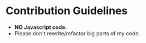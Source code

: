# Contribution Guidelines

* **NO Javascript code.**
* Please don't rewrite/refactor big parts of my code.
